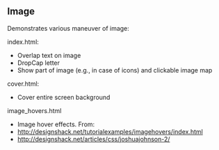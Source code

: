 Image
------

Demonstrates various maneuver of image:  

index.html:  
* Overlap text on image
* DropCap letter
* Show part of image (e.g., in case of icons) and clickable image map
 
cover.html:  
* Cover entire screen background
 
image_hovers.html
* Image hover effects. From: 
* <a href="http://designshack.net/tutorialexamples/imagehovers/index.html">http://designshack.net/tutorialexamples/imagehovers/index.html</a>
* <a href="http://designshack.net/articles/css/joshuajohnson-2/">http://designshack.net/articles/css/joshuajohnson-2/</a>
